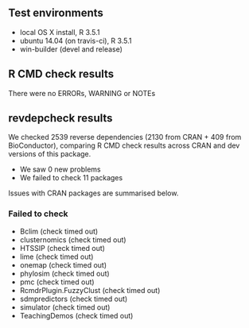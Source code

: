 ## Test environments
* local OS X install, R 3.5.1
* ubuntu 14.04 (on travis-ci), R 3.5.1
* win-builder (devel and release)

## R CMD check results

There were no ERRORs, WARNING or NOTEs

## revdepcheck results

We checked 2539 reverse dependencies (2130 from CRAN + 409 from BioConductor), comparing R CMD check results across CRAN and dev versions of this package.

 * We saw 0 new problems
 * We failed to check 11 packages

Issues with CRAN packages are summarised below.

### Failed to check

* Bclim                  (check timed out)
* clusternomics          (check timed out)
* HTSSIP                 (check timed out)
* lime                   (check timed out)
* onemap                 (check timed out)
* phylosim               (check timed out)
* pmc                    (check timed out)
* RcmdrPlugin.FuzzyClust (check timed out)
* sdmpredictors          (check timed out)
* simulator              (check timed out)
* TeachingDemos          (check timed out)
